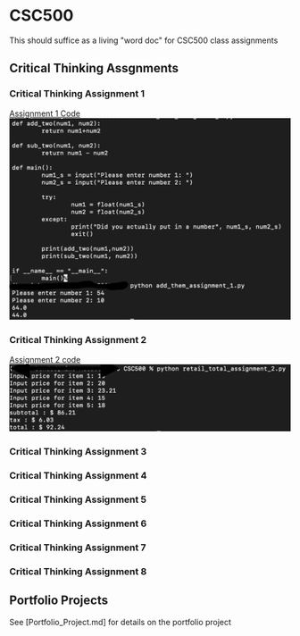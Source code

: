 # CSC500
This should suffice as a living "word doc" for CSC500 class assignments
## Critical Thinking Assgnments
### Critical Thinking Assignment 1

[Assignment 1 Code](add_them_assignment.py)
![Assignment 1 Running code](./images/Sikora_Assignment_1_Option_1.png)

### Critical Thinking Assignment 2

[Assignment 2 code](retail_total_assignment_2.py)
![Assignment 2](./images/Sikora_Assignment_2.png)

### Critical Thinking Assignment 3

### Critical Thinking Assignment 4

### Critical Thinking Assignment 5

### Critical Thinking Assignment 6

### Critical Thinking Assignment 7

### Critical Thinking Assignment 8

## Portfolio Projects
See [Portfolio_Project.md] for details on the portfolio project

